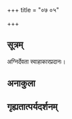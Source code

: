 +++
title = "०७ ०५"

+++
## सूत्रम्
अग्निर्देवता स्वाहाकारप्रदानः।
## अनाकुला

## गृह्यतात्पर्यदर्शनम्

